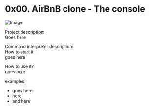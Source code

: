 # 0x00. AirBnB clone - The console
![Image](https://imgur.com/9vI2cVB.png)  

Project description:  
Goes here


Command interpreter description:  
How to start it:  
goes here


How to use it?  
goes here


examples:
- goes here
- here
- and here
